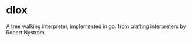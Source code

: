 # dlox

A tree walking interpreter, implemented in go. from crafting interpreters by Robert Nystrom.
